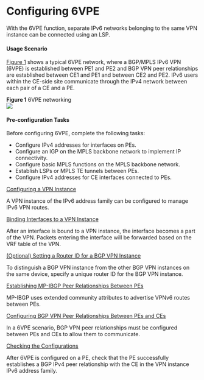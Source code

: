 Configuring 6VPE
================

With the 6VPE function, separate IPv6 networks belonging to the same VPN instance can be connected using an LSP.

#### Usage Scenario

[Figure 1](#EN-US_TASK_0172369593__fig_dc_vrp_mpls-l3vpn-v6_cfg_211201) shows a typical 6VPE network, where a BGP/MPLS IPv6 VPN (6VPE) is established between PE1 and PE2 and BGP VPN peer relationships are established between CE1 and PE1 and between CE2 and PE2. IPv6 users within the CE-side site communicate through the IPv4 network between each pair of a CE and a PE.

**Figure 1** 6VPE networking  
![](images/fig_dc_vrp_mpls-l3vpn-v6_cfg_211201.png)

#### Pre-configuration Tasks

Before configuring 6VPE, complete the following tasks:

* Configure IPv4 addresses for interfaces on PEs.
* Configure an IGP on the MPLS backbone network to implement IP connectivity.
* Configure basic MPLS functions on the MPLS backbone network.
* Establish LSPs or MPLS TE tunnels between PEs.
* Configure IPv4 addresses for CE interfaces connected to PEs.


[Configuring a VPN Instance](../../../../software/nev8r10_vrpv8r16/user/vrp/dc_vrp_mpls-l3vpn-v6_cfg_2116.html)

A VPN instance of the IPv6 address family can be configured to manage IPv6 VPN routes.

[Binding Interfaces to a VPN Instance](../../../../software/nev8r10_vrpv8r16/user/vrp/dc_vrp_mpls-l3vpn-v6_cfg_2120.html)

After an interface is bound to a VPN instance, the interface becomes a part of the VPN. Packets entering the interface will be forwarded based on the VRF table of the VPN.

[(Optional) Setting a Router ID for a BGP VPN Instance](../../../../software/nev8r10_vrpv8r16/user/vrp/dc_vrp_mpls-l3vpn-v6_cfg_2115.html)

To distinguish a BGP VPN instance from the other BGP VPN instances on the same device, specify a unique router ID for the BGP VPN instance. 

[Establishing MP-IBGP Peer Relationships Between PEs](../../../../software/nev8r10_vrpv8r16/user/vrp/dc_vrp_mpls-l3vpn-v6_cfg_2060a.html)

MP-IBGP uses extended community attributes to advertise VPNv6 routes between PEs.

[Configuring BGP VPN Peer Relationships Between PEs and CEs](../../../../software/nev8r10_vrpv8r16/user/vrp/dc_vrp_mpls-l3vpn-v6_cfg_2113.html)

In a 6VPE scenario, BGP VPN peer relationships must be configured between PEs and CEs to allow them to communicate.

[Checking the Configurations](../../../../software/nev8r10_vrpv8r16/user/vrp/dc_vrp_mpls-l3vpn-v6_cfg_2114.html)

After 6VPE is configured on a PE, check that the PE successfully establishes a BGP IPv4 peer relationship with the CE in the VPN instance IPv6 address family.